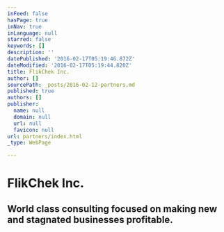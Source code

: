 ```yaml
---
inFeed: false
hasPage: true
inNav: true
inLanguage: null
starred: false
keywords: []
description: ''
datePublished: '2016-02-17T05:19:46.872Z'
dateModified: '2016-02-17T05:19:44.820Z'
title: FlikChek Inc.
author: []
sourcePath: _posts/2016-02-12-partners.md
published: true
authors: []
publisher:
  name: null
  domain: null
  url: null
  favicon: null
url: partners/index.html
_type: WebPage

---
```

# FlikChek Inc.

## World class consulting focused on making new and stagnated businesses profitable.